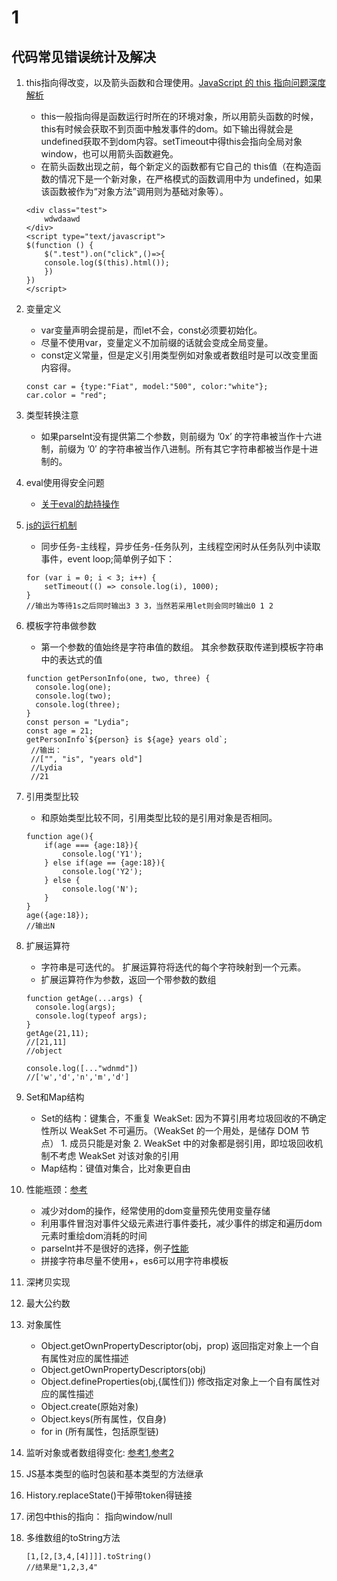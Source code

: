 # 1

## 代码常见错误统计及解决

1. this指向得改变，以及箭头函数和合理使用。[JavaScript 的 this 指向问题深度解析]("https://segmentfault.com/a/1190000008400124")

   * this一般指向得是函数运行时所在的环境对象，所以用箭头函数的时候，this有时候会获取不到页面中触发事件的dom。如下输出得就会是undefined获取不到dom内容。setTimeout中得this会指向全局对象window，也可以用箭头函数避免。
   * 在箭头函数出现之前，每个新定义的函数都有它自己的 this值（在构造函数的情况下是一个新对象，在严格模式的函数调用中为 undefined，如果该函数被作为“对象方法”调用则为基础对象等）。

   ```-js
   <div class="test">
       wdwdaawd
   </div>
   <script type="text/javascript">
   $(function () {
       $(".test").on("click",()=>{
       console.log($(this).html());
       })
   })
   </script>
   ```

2. 变量定义

   * var变量声明会提前是，而let不会，const必须要初始化。
   * 尽量不使用var，变量定义不加前缀的话就会变成全局变量。
   * const定义常量，但是定义引用类型例如对象或者数组时是可以改变里面内容得。

   ```-JS
   const car = {type:"Fiat", model:"500", color:"white"};
   car.color = "red";
   ```

3. 类型转换注意

    * 如果parseInt没有提供第二个参数，则前缀为 ’0x’ 的字符串被当作十六进制，前缀为 ’0′ 的字符串被当作八进制。所有其它字符串都被当作是十进制的。

4. eval使用得安全问题

   * [关于eval的劫持操作]("http://www.vuln.cn/8007")

5. [js的运行机制](http://www.ruanyifeng.com/blog/2014/10/event-loop.html)

   * 同步任务-主线程，异步任务-任务队列，主线程空闲时从任务队列中读取事件，event loop;简单例子如下：

    ```-JS
    for (var i = 0; i < 3; i++) {
        setTimeout(() => console.log(i), 1000);
    }
    //输出为等待1s之后同时输出3 3 3，当然若采用let则会同时输出0 1 2
    ```

6. 模板字符串做参数

   * 第一个参数的值始终是字符串值的数组。 其余参数获取传递到模板字符串中的表达式的值

    ```-JS
    function getPersonInfo(one, two, three) {
      console.log(one);
      console.log(two);
      console.log(three);
    }
    const person = "Lydia";
    const age = 21;
    getPersonInfo`${person} is ${age} years old`;
     //输出：
     //["", "is", "years old"]
     //Lydia
     //21
    ```

7. 引用类型比较

   * 和原始类型比较不同，引用类型比较的是引用对象是否相同。

    ```-JS
    function age(){
        if(age === {age:18}){
            console.log('Y1');
        } else if(age == {age:18}){
            console.log('Y2');
        } else {
            console.log('N');
        }
    }
    age({age:18});
    //输出N
    ```

8. 扩展运算符

   * 字符串是可迭代的。 扩展运算符将迭代的每个字符映射到一个元素。
   * 扩展运算符作为参数，返回一个带参数的数组

    ```-JS
    function getAge(...args) {
      console.log(args);
      console.log(typeof args);
    }
    getAge(21,11);
    //[21,11]
    //object
    ```

    ```-JS
    console.log([..."wdnmd"])
    //['w','d','n','m','d']
    ```

9. Set和Map结构

   * Set的结构：键集合，不重复
      WeakSet: 因为不算引用考垃圾回收的不确定性所以 WeakSet 不可遍历。（WeakSet 的一个用处，是储存 DOM 节点）
          1. 成员只能是对象
          2. WeakSet 中的对象都是弱引用，即垃圾回收机制不考虑 WeakSet 对该对象的引用
   * Map结构：键值对集合，比对象更自由

10. 性能瓶颈：[参考](https://juejin.im/post/5c6e064c51882562eb50fc18)

    * 减少对dom的操作，经常使用的dom变量预先使用变量存储
    * 利用事件冒泡对事件父级元素进行事件委托，减少事件的绑定和遍历dom元素时重绘dom消耗的时间
    * parseInt并不是很好的选择，例子[性能](https://jsperf.com/coercion-vs-casting/3)
    * 拼接字符串尽量不使用+，es6可以用字符串模板

11. 深拷贝实现

12. 最大公约数

13. 对象属性

    * Object.getOwnPropertyDescriptor(obj，prop) 返回指定对象上一个自有属性对应的属性描述
    * Object.getOwnPropertyDescriptors(obj)
    * Object.defineProperties(obj,{属性们}) 修改指定对象上一个自有属性对应的属性描述
    * Object.create(原始对象)
    * Object.keys(所有属性，仅自身)
    * for in (所有属性，包括原型链)
14. 监听对象或者数组得变化: [参考1](https://www.cnblogs.com/yayaxuping/p/10951738.html),[参考2](https://www.jb51.net/article/162584.htm)
15. JS基本类型的临时包装和基本类型的方法继承
16. History.replaceState()干掉带token得链接
17. 闭包中this的指向： 指向window/null
18. 多维数组的toString方法

    ```-JS
    [1,[2,[3,4,[4]]]].toString()
    //结果是"1,2,3,4"
    ```
